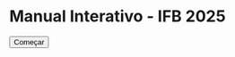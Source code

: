 <!DOCTYPE html>
<html lang="pt-br">
<head>
  <meta charset="UTF-8">
  <title>Manual Interativo - Saúde Suplementar IFB</title>
  <link rel="stylesheet" href="style.css">
</head>
<body>
  <div class="container">
    <h1>Manual Interativo - IFB 2025</h1>
    <div id="perguntas"></div>
    <button id="botao" onclick="proximaPergunta()">Começar</button>
  </div>
  <script src="script.js"></script>
</body>
</html>
